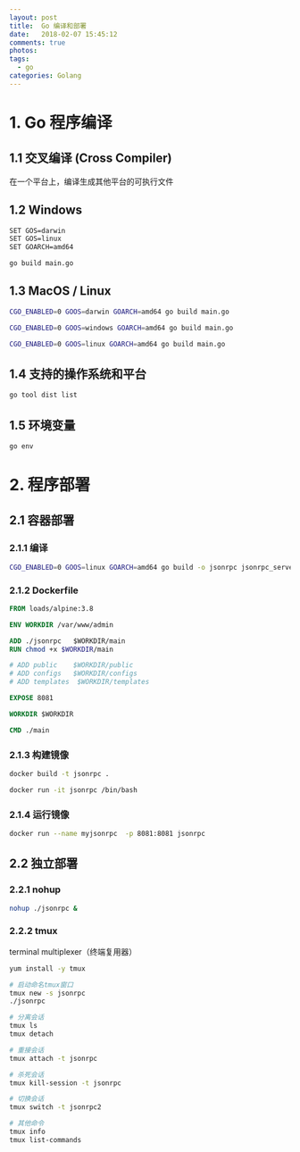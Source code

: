 ```yaml
---
layout: post
title:  Go 编译和部署
date:   2018-02-07 15:45:12
comments: true
photos: 
tags: 
  - go
categories: Golang
---
```


# 1. Go 程序编译

## 1.1 交叉编译 (Cross Compiler)

在一个平台上，编译生成其他平台的可执行文件

## 1.2 Windows

```sh
SET GOS=darwin
SET GOS=linux
SET GOARCH=amd64

go build main.go
```

<!-- more -->

## 1.3 MacOS / Linux

```sh
CGO_ENABLED=0 GOOS=darwin GOARCH=amd64 go build main.go

CGO_ENABLED=0 GOOS=windows GOARCH=amd64 go build main.go

CGO_ENABLED=0 GOOS=linux GOARCH=amd64 go build main.go
```

## 1.4 支持的操作系统和平台

```sh
go tool dist list
```

## 1.5 环境变量

```sh
go env
```

# 2. 程序部署

## 2.1 容器部署

### 2.1.1 编译

```sh
CGO_ENABLED=0 GOOS=linux GOARCH=amd64 go build -o jsonrpc jsonrpc_server.go
```

### 2.1.2 Dockerfile

```dockerfile
FROM loads/alpine:3.8

ENV WORKDIR /var/www/admin

ADD ./jsonrpc   $WORKDIR/main
RUN chmod +x $WORKDIR/main

# ADD public    $WORKDIR/public
# ADD configs   $WORKDIR/configs
# ADD templates  $WORKDIR/templates

EXPOSE 8081

WORKDIR $WORKDIR

CMD ./main
```

### 2.1.3 构建镜像

```sh
docker build -t jsonrpc .

docker run -it jsonrpc /bin/bash 
```

### 2.1.4 运行镜像

```sh
docker run --name myjsonrpc  -p 8081:8081 jsonrpc
```

## 2.2 独立部署

### 2.2.1 nohup

```sh
nohup ./jsonrpc &
```

### 2.2.2 tmux

 terminal multiplexer（终端复用器）

```sh
yum install -y tmux

# 启动命名tmux窗口
tmux new -s jsonrpc
./jsonrpc

# 分离会话
tmux ls
tmux detach

# 重接会话
tmux attach -t jsonrpc 

# 杀死会话
tmux kill-session -t jsonrpc

# 切换会话
tmux switch -t jsonrpc2

# 其他命令
tmux info
tmux list-commands
```


